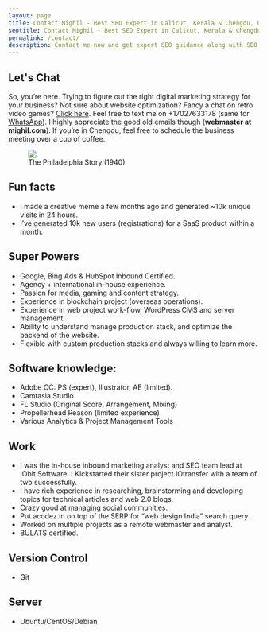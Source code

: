 ```yaml
---
layout: page
title: Contact Mighil - Best SEO Expert in Calicut, Kerala & Chengdu, China
seotitle: Contact Mighil - Best SEO Expert in Calicut, Kerala & Chengdu, China
permalink: /contact/
description: Contact me now and get expert SEO guidance along with SEO consulting services for businesses and personal projects. WhatsApp +17027633178.
---
```


## Let's Chat

So, you’re here. Trying to figure out the right digital marketing strategy for your business? Not sure about website optimization? Fancy a chat on retro video games? <a href="https://mighil.com/talk">Click here</a>. Feel free to text me on +17027633178 (same for <a href="https://wa.me/17027633178">WhatsApp</a>). I highly appreciate the good old emails though (<strong>webmaster at mighil.com</strong>). If you’re in Chengdu, feel free to schedule the business meeting over a cup of coffee.

<figure style="width: auto">
<img src="https://mighil.com/wp-content/uploads/2018/06/the-philadelphia-story.png">
<figcaption class="wp-caption-text">The Philadelphia Story (1940)</figcaption></figure> 

<h2>Fun facts</h2>
<ul>
 	<li>I made a creative meme a few months ago and generated ~10k unique visits in 24 hours.</li>
 	<li>I’ve generated 10k new users (registrations) for a SaaS product within a month.</li>
</ul>
<h2>Super Powers</h2>
<ul>
 	<li>Google, Bing Ads &amp; HubSpot Inbound Certified.</li>
 	<li>Agency + international in-house experience.</li>
 	<li>Passion for media, gaming and content strategy.</li>
 	<li>Experience in blockchain project (overseas operations).</li>
 	<li>Experience in web project work-flow, WordPress CMS and server management.</li>
 	<li>Ability to understand manage production stack, and optimize the backend of the website.</li>
 	<li>Flexible with custom production stacks and always willing to learn more.</li>
</ul>
<h2>Software knowledge:</h2>
<ul>
 	<li>Adobe CC: PS (expert), Illustrator, AE (limited).</li>
 	<li>Camtasia Studio</li>
 	<li>FL Studio (Original Score, Arrangement, Mixing)</li>
 	<li>Propellerhead Reason (limited experience)</li>
 	<li>Various Analytics &amp; Project Management Tools</li>
</ul>
<h2>Work</h2>
<ul>
 	<li>I was the in-house inbound marketing analyst and SEO team lead at IObit Software. I Kickstarted their sister project IOtransfer with a team of two successfully.</li>
 	<li>I have rich experience in researching, brainstorming and developing topics for technical articles and web 2.0 blogs.</li>
 	<li>Crazy good at managing social communities.</li>
 	<li>Put acodez.in on top of the SERP for “web design India” search query.</li>
 	<li>Worked on multiple projects as a remote webmaster and analyst.</li>
 	<li>BULATS certified.</li>
</ul>
<div>
<h2>Version Control</h2>
<ul>
 	<li>Git</li>
</ul>
<h2>Server</h2>
<ul>
 	<li>Ubuntu/CentOS/Debian</li>
</ul>